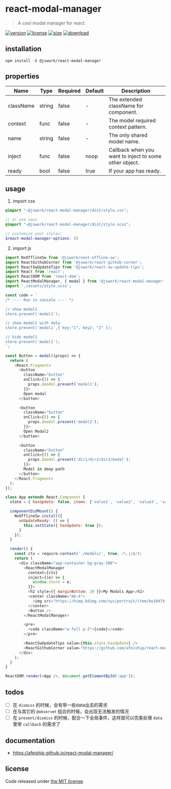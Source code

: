 # react-modal-manager
> A cool modal manager for react.

[![version][version-image]][version-url]
[![license][license-image]][license-url]
[![size][size-image]][size-url]
[![download][download-image]][download-url]

## installation
```shell
npm install -S @jswork/react-modal-manager
```

## properties
| Name      | Type   | Required | Default | Description                                            |
| --------- | ------ | -------- | ------- | ------------------------------------------------------ |
| className | string | false    | -       | The extended className for component.                  |
| context   | func   | false    | -       | The model required context pattern.                    |
| name      | string | false    | -       | The only shared model name.                            |
| inject    | func   | false    | noop    | Callback when you want to inject to some other object. |
| ready     | bool   | false    | true    | If your app has ready.                                 |


## usage
1. import css
  ```scss
  @import "~@jswork/react-modal-manager/dist/style.css";

  // or use sass
  @import "~@jswork/react-modal-manager/dist/style.scss";

  // customize your styles:
  $react-modal-manager-options: ()
  ```
2. import js
  ```js
  import NxOfflineSw from '@jswork/next-offline-sw';
  import ReactGithubCorner from '@jswork/react-github-corner';
  import ReactSwUpdateTips from '@jswork/react-sw-update-tips';
  import React from 'react';
  import ReactDOM from 'react-dom';
  import ReactModalManager, { modal } from '@jswork/react-modal-manager';
  import './assets/style.scss';

  const code = `
  /* ---- Run in console ---- */

  // show modal1
  store.present('modal1');

  // show modal1 with data
  store.present('modal1',{ key:"1", key2: "2" });

  // hide modal1
  store.present('modal1');
  `;

  const Button = modal((props) => {
    return (
      <React.Fragment>
        <button
          className="button"
          onClick={() => {
            props.$modal.present('modal1');
          }}>
          Open modal
        </button>

        <button
          className="button"
          onClick={() => {
            props.$modal.present('modal2');
          }}>
          Open Modal2
        </button>

        <button
          className="button"
          onClick={() => {
            props.$modal.present('dir1/dir2/dir3/modal');
          }}>
          Model in deep path
        </button>
      </React.Fragment>
    );
  });

  class App extends React.Component {
    state = { hasUpdate: false, items: ['value1', 'value2', 'value3', 'value4'] };

    componentDidMount() {
      NxOfflineSw.install({
        onUpdateReady: () => {
          this.setState({ hasUpdate: true });
        }
      });
    }

    render() {
      const ctx = require.context('./modals/', true, /\.js$/);
      return (
        <div className="app-container bg-gray-100">
          <ReactModalManager
            context={ctx}
            inject={(e) => {
              window.store = e;
            }}>
            <h2 style={{ marginBottom: 20 }}>My Modals App</h2>
            <center className="mb-4">
              <img src="https://himg.bdimg.com/sys/portrait/item/be10475f686d6c73db00.jpg" />
            </center>
            <Button />
          </ReactModalManager>

          <pre>
            <code className="w-full p-2">{code}</code>
          </pre>

          <ReactSwUpdateTips value={this.state.hasUpdate} />
          <ReactGithubCorner value="https://github.com/afeiship/react-modal-manager" />
        </div>
      );
    }
  }

  ReactDOM.render(<App />, document.getElementById('app'));

  ```

## todos
- [ ] 在 `dismiss` 的时候，会有带一些data出去的需求
- [ ] 在与其它的 `@observe`r 组合的时候，会出现无法触发的情况
- [ ] 在 `present/dismiss` 的时候，配合一下全局事件，这样就可以完美处理 `data` 里带 `callback` 的需求了

## documentation
- https://afeiship.github.io/react-modal-manager/


## license
Code released under [the MIT license](https://github.com/afeiship/react-modal-manager/blob/master/LICENSE.txt).

[version-image]: https://img.shields.io/npm/v/@jswork/react-modal-manager
[version-url]: https://npmjs.org/package/@jswork/react-modal-manager

[license-image]: https://img.shields.io/npm/l/@jswork/react-modal-manager
[license-url]: https://github.com/afeiship/react-modal-manager/blob/master/LICENSE.txt

[size-image]: https://img.shields.io/bundlephobia/minzip/@jswork/react-modal-manager
[size-url]: https://github.com/afeiship/react-modal-manager/blob/master/dist/react-modal-manager.min.js

[download-image]: https://img.shields.io/npm/dm/@jswork/react-modal-manager
[download-url]: https://www.npmjs.com/package/@jswork/react-modal-manager
